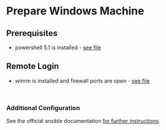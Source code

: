 
# Prepare Windows Machine

## Prerequisites
* powershell 5.1 is installed - [see file](./Upgrade-PowerShell.ps1)

## Remote Login
* winrm is installed and firewall ports are open - [see file](./Install-WinRM.ps1)

<br>

### Additional Configuration
See the official ansible documentation [for further instructions](https://docs.ansible.com/ansible/latest/user_guide/windows_setup.html).